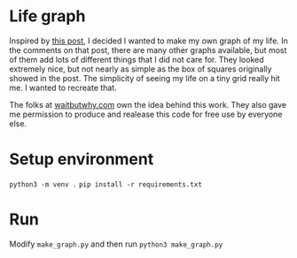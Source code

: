# Life graph

Inspired by [this post](https://waitbutwhy.com/2014/05/life-weeks.html), I decided I wanted to make my own graph of my life.
In the comments on that post, there are many other graphs available, but most of them add lots of different things that I did
not care for. They looked extremely nice, but not nearly as simple as the box of squares originally showed in the post. The simplicity
of seeing my life on a tiny grid really hit me. I wanted to recreate that.

The folks at [waitbutwhy.com](https://waitbutwhy.com) own the idea behind this work. They also gave me permission to produce and realease
this code for free use by everyone else.

# Setup environment
`python3 -m venv .`
`pip install -r requirements.txt`

# Run
Modify `make_graph.py` and then run `python3 make_graph.py`